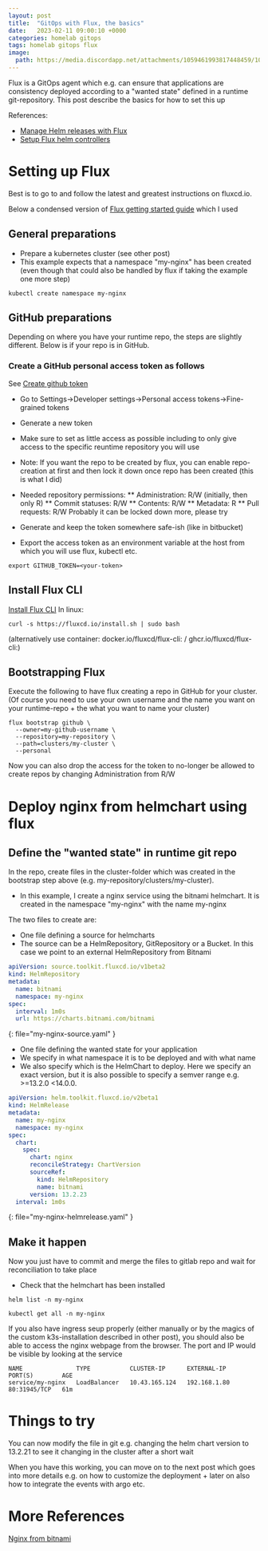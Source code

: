 ```yaml
---
layout: post
title:  "GitOps with Flux, the basics"
date:   2023-02-11 09:00:10 +0000
categories: homelab gitops
tags: homelab gitops flux
image:
  path: https://media.discordapp.net/attachments/1059461993817448459/1072817422555418694/Fredrik999_djungle_party_d1c37ca1-d3b6-4445-b321-b4d802431346.png
---
```

Flux is a GitOps agent which e.g. can ensure that applications are consistency deployed according to a "wanted state" defined in a runtime git-repository. This post describe the basics for how to set this up

References:
* [Manage Helm releases with Flux](https://fluxcd.io/flux/guides/helmreleases/)
* [Setup Flux helm controllers](https://fluxcd.io/flux/use-cases/helm/)

# Setting up Flux
Best is to go to and follow the latest and greatest instructions on fluxcd.io.

Below a condensed version of [Flux getting started guide](https://fluxcd.io/flux/get-started/) which I used

## General preparations
* Prepare a kubernetes cluster (see other post)
* This example expects that a namespace "my-nginx" has been created (even though that could also be handled by flux if taking the example one more step)
```shell
kubectl create namespace my-nginx
```


## GitHub preparations
Depending on where you have your runtime repo, the steps are slightly different. Below is if your repo is in GitHub.

### Create a GitHub personal access token as follows
See [Create github token](https://docs.github.com/en/authentication/keeping-your-account-and-data-secure/creating-a-personal-access-token)

* Go to Settings->Developer settings->Personal access tokens->Fine-grained tokens
* Generate a new token
* Make sure to set as little access as possible including to only give access to the specific reuntime repository you will use
* Note: If you want the repo to be created by flux, you can enable repo-creation at first and then lock it down once repo has been created (this is what I did)
* Needed repository permissions:
** Administration: R/W (initially, then only R)
** Commit statuses: R/W
** Contents: R/W
** Metadata: R
** Pull requests: R/W
Probably it can be locked down more, please try

* Generate and keep the token somewhere safe-ish (like in bitbucket)
* Export the access token as an environment variable at the host from which you will use flux, kubectl etc.
```shell
export GITHUB_TOKEN=<your-token>
```

## Install Flux CLI
[Install Flux CLI](https://fluxcd.io/flux/installation/#install-the-flux-cli)
In linux:
```shell
curl -s https://fluxcd.io/install.sh | sudo bash
```
(alternatively use container: docker.io/fluxcd/flux-cli:<version> / ghcr.io/fluxcd/flux-cli:<version>)

## Bootstrapping Flux
Execute the following to have flux creating a repo in GitHub for your cluster. (Of course you need to use your own username and the name you want on your runtime-repo + the what you want to name your cluster)
```shell
flux bootstrap github \
  --owner=my-github-username \
  --repository=my-repository \
  --path=clusters/my-cluster \
  --personal
```
Now you can also drop the access for the token to no-longer be allowed to create repos by changing Administration from R/W

# Deploy nginx from helmchart using flux
## Define the "wanted state" in runtime git repo
In the repo, create files in the cluster-folder which was created in the bootstrap step above (e.g. my-repository/clusters/my-cluster).

* In this example, I create a nginx service using the bitnami helmchart. It is created in the namespace "my-nginx" with the name my-nginx

The two files to create are:

* One file defining a source for helmcharts
* The source can be a HelmRepository, GitRepository or a Bucket. In this case we point to an external HelmRepository from Bitnami
``` yaml
apiVersion: source.toolkit.fluxcd.io/v1beta2
kind: HelmRepository
metadata:
  name: bitnami
  namespace: my-nginx
spec:
  interval: 1m0s
  url: https://charts.bitnami.com/bitnami
```
{: file="my-nginx-source.yaml" }

* One file defining the wanted state for your application
* We specify in what namespace it is to be deployed and with what name
* We also specify which is the HelmChart to deploy. Here we specify an exact version, but it is also possible to specify a semver range  e.g. >=13.2.0 <14.0.0.
``` yaml
apiVersion: helm.toolkit.fluxcd.io/v2beta1
kind: HelmRelease
metadata:
  name: my-nginx
  namespace: my-nginx
spec:
  chart:
    spec:
      chart: nginx
      reconcileStrategy: ChartVersion
      sourceRef:
        kind: HelmRepository
        name: bitnami
      version: 13.2.23
  interval: 1m0s
  ```
  {: file="my-nginx-helmrelease.yaml" }

## Make it happen
Now you just have to commit and merge the files to gitlab repo and wait for reconciliation to take place

* Check that the helmchart has been installed
``` shell
helm list -n my-nginx
```
``` shell
kubectl get all -n my-nginx
```
If you also have ingress seup properly (either manually or by the magics of the custom k3s-installation described in other post), you should also be able to access the nginx webpage from the browser. The port and IP would be visible by looking at the service
```
NAME               TYPE           CLUSTER-IP      EXTERNAL-IP    PORT(S)        AGE
service/my-nginx   LoadBalancer   10.43.165.124   192.168.1.80   80:31945/TCP   61m
```
# Things to try
You can now modify the file in git e.g. changing the helm chart version to 13.2.21 to see it changing in the cluster after a short wait

When you have this working, you can move on to the next post which goes into more details e.g. on how to customize the deployment + later on also how to integrate the events with argo etc.

# More References
[Nginx from bitnami](https://artifacthub.io/packages/helm/bitnami/nginx)